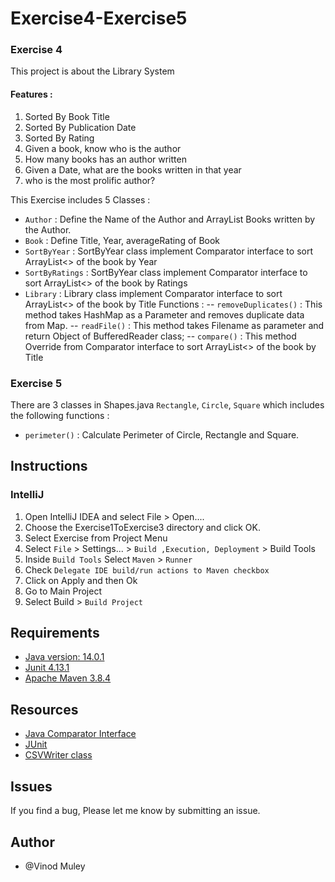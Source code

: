 # Exercise4-Exercise5

### Exercise 4  
   This project is about the Library System 
   
   #### Features :
  1. Sorted By Book Title 
  2. Sorted By Publication Date 
  3. Sorted By Rating 
  4. Given a book, know who is the author 
  5. How many books has an author written 
  6. Given a Date, what are the books written in that year
  7. who is the most prolific author? 
   
 This Exercise includes 5 Classes :  
 - `Author` :
         Define the  Name of the Author and ArrayList Books written by the Author.
 - `Book` :
         Define Title, Year, averageRating of Book
 - `SortByYear` :
         SortByYear class implement Comparator interface to sort ArrayList<> of the book by Year
 - `SortByRatings` :
         SortByYear class implement Comparator interface to sort ArrayList<> of the book by Ratings
 - `Library` :
      Library class implement Comparator interface to sort ArrayList<> of the book by Title
      Functions : 
      -- `removeDuplicates()` : 
               This method takes HashMap as a Parameter and removes duplicate data from Map.
      -- `readFile()` :
               This method takes Filename as parameter and return Object of BufferedReader class;
      -- `compare()` :
               This method Override from Comparator interface to sort ArrayList<> of the book by Title

### Exercise 5
   There are 3 classes in Shapes.java `Rectangle`, `Circle`, `Square` which includes the following functions :
   - `perimeter()` :
                  Calculate Perimeter of Circle, Rectangle and Square.                 
## Instructions

### IntelliJ

1. Open IntelliJ IDEA and select File > Open....
2. Choose the Exercise1ToExercise3 directory and click OK.
3. Select Exercise from Project Menu
4. Select `File` > Settings... > `Build ,Execution, Deployment` > Build Tools
5. Inside `Build Tools` Select `Maven` > `Runner`
6. Check `Delegate IDE build/run actions to Maven checkbox`
7. Click on Apply and then Ok
8. Go to Main Project 
9. Select Build > `Build Project`
   

## Requirements
- [Java version: 14.0.1](https://www.javatpoint.com/javafx-how-to-install-java)
- [Junit 4.13.1](https://www.jetbrains.com/help/idea/junit.html)
- [Apache Maven 3.8.4](https://www.javatpoint.com/how-to-install-maven)

## Resources
- [Java Comparator Interface](https://www.javatpoint.com/Comparator-interface-in-collection-framework)
- [JUnit](https://www.javatpoint.com/junit-tutorial)
- [CSVWriter class](https://www.tutorialspoint.com/how-to-write-data-to-csv-file-in-java)

## Issues
   If you find a bug, Please let me know by submitting an issue.
   
## Author
- @Vinod Muley
